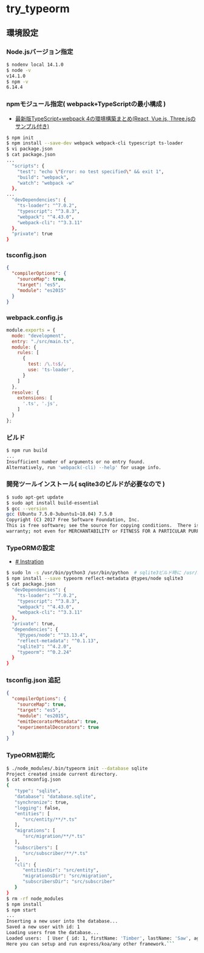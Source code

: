 # try_typeorm

## 環境設定

### Node.jsバージョン指定

```bash
$ nodenv local 14.1.0
$ node -v
v14.1.0
$ npm -v
6.14.4
```

### npmモジュール指定( webpack+TypeScriptの最小構成 )

- [最新版TypeScript+webpack 4の環境構築まとめ(React, Vue.js, Three.jsのサンプル付き)](https://ics.media/entry/16329/)

```bash
$ npm init
$ npm install --save-dev webpack webpack-cli typescript ts-loader
$ vi package.json
$ cat package.json
...
  "scripts": {
    "test": "echo \"Error: no test specified\" && exit 1",
    "build": "webpack",
    "watch": "webpack -w"
  },
...
  "devDependencies": {
    "ts-loader": "^7.0.2",
    "typescript": "^3.8.3",
    "webpack": "^4.43.0",
    "webpack-cli": "^3.3.11"
  },
  "private": true
}
```

### tsconfig.json

```json
{
  "compilerOptions": {
    "sourceMap": true,
    "target": "es5",
    "module": "es2015"
  }
}
```

### webpack.config.js

```javascript
module.exports = {
  mode: "development",
  entry: "./src/main.ts",
  module: {
    rules: [
      {
        test: /\.ts$/,
        use: 'ts-loader',
      }
    ]
  },
  resolve: {
    extensions: [
      '.ts', '.js',
    ]
  }
};
```

### ビルド

```bash
$ npm run build
...
Insufficient number of arguments or no entry found.
Alternatively, run 'webpack(-cli) --help' for usage info.
```

### 開発ツールインストール( sqlite3のビルドが必要なので )

```bash
$ sudo apt-get update
$ sudo apt install build-essential
$ gcc --version
gcc (Ubuntu 7.5.0-3ubuntu1~18.04) 7.5.0
Copyright (C) 2017 Free Software Foundation, Inc.
This is free software; see the source for copying conditions.  There is NO
warranty; not even for MERCHANTABILITY or FITNESS FOR A PARTICULAR PURPOSE.
```

### TypeORMの設定

- [# Instration](https://typeorm.io/#/undefined/installation)

```bash
$ sudo ln -s /usr/bin/python3 /usr/bin/python  # sqlite3ビルド時に /usr/bin/python の存在が前提のため
$ npm install --save typeorm reflect-metadata @types/node sqlite3
$ cat package.json
  "devDependencies": {
    "ts-loader": "^7.0.2",
    "typescript": "^3.8.3",
    "webpack": "^4.43.0",
    "webpack-cli": "^3.3.11"
  },
  "private": true,
  "dependencies": {
    "@types/node": "^13.13.4",
    "reflect-metadata": "^0.1.13",
    "sqlite3": "^4.2.0",
    "typeorm": "^0.2.24"
  }
}
```

### tsconfig.json 追記

```json
{
  "compilerOptions": {
    "sourceMap": true,
    "target": "es5",
    "module": "es2015",
    "emitDecoratorMetadata": true,
    "experimentalDecorators": true
  }
}
```

### TypeORM初期化

```bash
$ ./node_modules/.bin/typeorm init --database sqlite
Project created inside current directory.
$ cat ormconfig.json
{
   "type": "sqlite",
   "database": "database.sqlite",
   "synchronize": true,
   "logging": false,
   "entities": [
      "src/entity/**/*.ts"
   ],
   "migrations": [
      "src/migration/**/*.ts"
   ],
   "subscribers": [
      "src/subscriber/**/*.ts"
   ],
   "cli": {
      "entitiesDir": "src/entity",
      "migrationsDir": "src/migration",
      "subscribersDir": "src/subscriber"
   }
}
$ rm -rf node_modules
$ npm install
$ npm start
...
Inserting a new user into the database...
Saved a new user with id: 1
Loading users from the database...
Loaded users:  [ User { id: 1, firstName: 'Timber', lastName: 'Saw', age: 25 } ]
Here you can setup and run express/koa/any other framework.```
